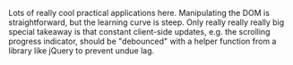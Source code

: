 Lots of really cool practical applications here. Manipulating the DOM is straightforward, but the learning curve is steep. Only really really really big special takeaway is that constant client-side updates, e.g. the scrolling progress indicator, should be "debounced" with a helper function from a library like jQuery to prevent undue lag.